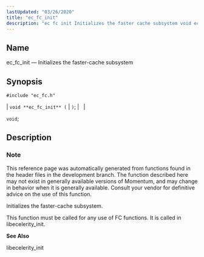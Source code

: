 ```yaml
---
lastUpdated: "03/26/2020"
title: "ec_fc_init"
description: "ec fc init Initializes the faster cache subsystem void ec fc init void This reference page was automatically generated from functions found in the header files in the development branch The function described here may not exist in generally available versions of Momentum and may change in behavior when it..."
---
```


<a name="apis.ec_fc_init"></a> 
## Name

ec_fc_init — Initializes the faster-cache subsystem

## Synopsis

`#include "ec_fc.h"`

| `void **ec_fc_init** (` | `)`; |   |

`void`;<a name="idp52169552"></a> 
## Description

### Note

This reference page was automatically generated from functions found in the header files in the development branch. The function described here may not exist in generally available versions of Momentum, and may change in behavior when it is generally available. Consult your vendor for definitive advice on the use of this function.

Initializes the faster-cache subsystem.

This function must be called for any use of FC functions. It is called in libecelerity_init.

**<a name="idp52172960"></a> See Also**

libecelerity_init